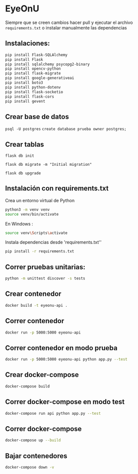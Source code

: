 # EyeOnU


Siempre que se creen cambios hacer pull y ejecutar el archivo `requirements.txt` o instalar manualmente las dependencias 

## Instalaciones:

```bash 
pip install Flask-SQLAlchemy
pip install Flask
pip install sqlalchemy psycopg2-binary
pip install opencv-python
pip install flask-migrate
pip install google-generativeai
pip install boto3
pip install python-dotenv
pip install flask-socketio
pip install flask-cors
pip install gevent
```

## Crear base de datos
`psql -U postgres`
`create database prueba owner postgres;`

## Crear tablas
```
flask db init
```
```
flask db migrate -m "Initial migration"
```
```
flask db upgrade
```
## Instalación con requirements.txt
Crea un entorno virtual de Python
```bash 
python3 -m venv venv
source venv/bin/activate
```
En Windows :
```bash 
source venv\Scripts\activate
```
Instala dependencias desde 'requirements.txt''
```bash
pip install -r requirements.txt
```

## Correr pruebas unitarias: 
```bash 
python -m unittest discover -s tests
```

## Crear contenedor
```bash
docker build -t eyeonu-api .
```

## Correr contenedor
```bash
docker run -p 5000:5000 eyeonu-api
```

## Correr contenedor en modo prueba
```bash
docker run -p 5000:5000 eyeonu-api python app.py --test
```
## Crear docker-compose
```bash
docker-compose build
```
## Correr docker-compose en modo test
```bash
docker-compose run api python app.py --test
```

## Correr docker-compose 
```bash
docker-compose up --build
```

## Bajar contenedores 
```bash
docker-compose down -v
```